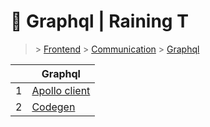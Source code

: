 # 💁 Graphql  | Raining T

> [](/) > [Frontend](/frontend) > [Communication](/frontend/communication) > [Graphql](/frontend/communication/graphql)

<table><thead><tr><th></th><th>Graphql</th></tr></thead><tbody><tr><td>1</td><td><a href="frontend/communication/graphql/01-apollo-client">Apollo client</a></td></tr><tr><td>2</td><td><a href="frontend/communication/graphql/02-codegen">Codegen</a></td></tr></tbody></table>

